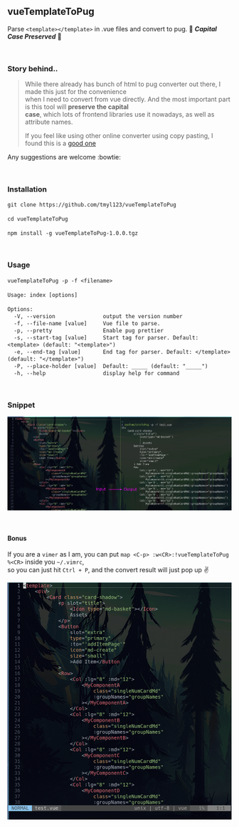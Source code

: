 ## vueTemplateToPug

Parse `<template></template>` in .vue files and convert to pug. :tada: ***Capital Case Preserved*** :tada:

<br>

### Story behind..
>While there already has bunch of html to pug converter out there, I made this just for the convenience \
>when I need to convert from vue directly. And the most important part is this tool will **preserve the capital \
>case**, which lots of frontend libraries use it nowadays, as well as attribute names.
>
>If you feel like using other online converter using copy pasting, I found this is a [good one](https://html2pug.now.sh)


Any suggestions are welcome :bowtie:

<br>


### Installation
```
git clone https://github.com/tmyl123/vueTemplateToPug

cd vueTemplateToPug

npm install -g vueTemplateToPug-1.0.0.tgz
```

<br>


### Usage

```
vueTemplateToPug -p -f <filename>

Usage: index [options]

Options:
  -V, --version               output the version number
  -f, --file-name [value]     Vue file to parse.
  -p, --pretty                Enable pug prettier
  -s, --start-tag [value]     Start tag for parser. Default: <template> (default: "<template>")
  -e, --end-tag [value]       End tag for parser. Default: </template> (default: "</template>")
  -P, --place-holder [value]  Default: _____ (default: "_____")
  -h, --help                  display help for command

```

<br>


### Snippet
![image](https://github.com/tmyl123/vueTemplateToPug/blob/master/snippet.png)

<br>

#### Bonus
If you are a `vimer` as I am, you can put `map <C-p> :w<CR>:!vueTemplateToPug %<CR>` inside you `~/.vimrc`, \
so you can just hit `Ctrl + P`, and the convert result will just pop up :v:

![image](https://github.com/tmyl123/vueTemplateToPug/blob/master/vim_snippet.gif)

